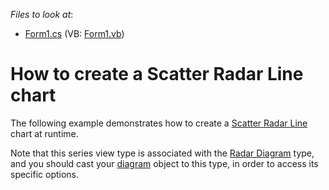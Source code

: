 <!-- default file list -->
*Files to look at*:

* [Form1.cs](./CS/ScatterRadarLine/Form1.cs) (VB: [Form1.vb](./VB/ScatterRadarLine/Form1.vb))
<!-- default file list end -->
# How to create a Scatter Radar Line chart


The following example demonstrates how to create a [Scatter Radar Line](https://docs.devexpress.com/WindowsForms/113901/controls-and-libraries/chart-control/series-views/2d-series-views/radar-series-views/scatter-radar-line-chart?p=netframework) chart at runtime.

Note that this series view type is associated with the [Radar Diagram](https://docs.devexpress.com/WindowsForms/5907/controls-and-libraries/chart-control/diagram/radar-and-polar-diagrams?p=netframework) type, and you should cast your [diagram](https://docs.devexpress.com/WindowsForms/DevExpress.XtraCharts.ChartControl.Diagram?p=netframework) object to this type, in order to access its specific options.
